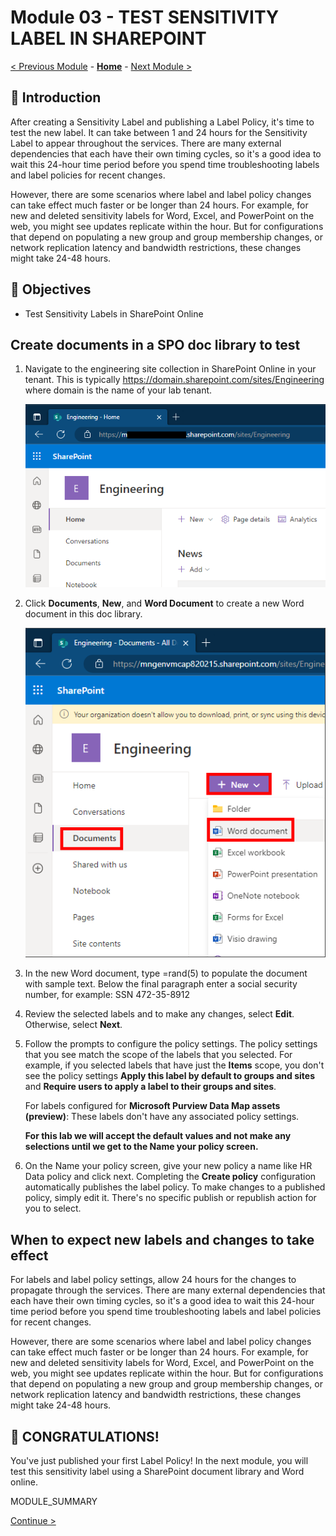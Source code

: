 # Module 03 - TEST SENSITIVITY LABEL IN SHAREPOINT

[< Previous Module](../modules.md/module02.md) - **[Home](../modules.md/module00.md)** - [Next Module >](../modules.md/module03.md)

## :loudspeaker: Introduction

After creating a Sensitivity Label and publishing a Label Policy, it's time to test the new label. It can take between 1 and 24 hours for the Sensitivity Label to appear throughout the services.  There are many external dependencies that each have their own timing cycles, so it's a good idea to wait this 24-hour time period before you spend time troubleshooting labels and label policies for recent changes.

However, there are some scenarios where label and label policy changes can take effect much faster or be longer than 24 hours. For example, for new and deleted sensitivity labels for Word, Excel, and PowerPoint on the web, you might see updates replicate within the hour. But for configurations that depend on populating a new group and group membership changes, or network replication latency and bandwidth restrictions, these changes might take 24-48 hours.

## :dart: Objectives

* Test Sensitivity Labels in SharePoint Online

## Create documents in a SPO doc library to test

1. Navigate to the engineering site collection in SharePoint Online in your tenant. This is typically https://domain.sharepoint.com/sites/Engineering where domain is the name of your lab tenant.

    ![image1](../images/module01/spo1.png)

2. Click **Documents**, **New**, and **Word Document** to create a new Word document in this doc library.

    ![image2](../images/module01/spo2.png)

3. In the new Word document, type =rand(5) to populate the document with sample text. Below the final paragraph enter a social security number, for example:  SSN 472-35-8912

4. Review the selected labels and to make any changes, select **Edit**. Otherwise, select **Next**.

5. Follow the prompts to configure the policy settings.
    The policy settings that you see match the scope of the labels that you selected. For example, if you selected labels that have just the **Items** scope, you don't see the policy settings **Apply this label by default to groups and sites** and **Require users to apply a label to their groups and sites**.

    For labels configured for **Microsoft Purview Data Map assets (preview)**: These labels don't have any associated policy settings.

    **For this lab we will accept the default values and not make any selections until we get to the Name your policy screen.**

6. On the Name your policy screen, give your new policy a name like HR Data policy and click next.  Completing the **Create policy** configuration automatically publishes the label policy. To make changes to a published policy, simply edit it. There's no specific publish or republish action for you to select.

## When to expect new labels and changes to take effect

For labels and label policy settings, allow 24 hours for the changes to propagate through the services. There are many external dependencies that each have their own timing cycles, so it's a good idea to wait this 24-hour time period before you spend time troubleshooting labels and label policies for recent changes.

However, there are some scenarios where label and label policy changes can take effect much faster or be longer than 24 hours. For example, for new and deleted sensitivity labels for Word, Excel, and PowerPoint on the web, you might see updates replicate within the hour. But for configurations that depend on populating a new group and group membership changes, or network replication latency and bandwidth restrictions, these changes might take 24-48 hours.

## :tada: CONGRATULATIONS!
You've just published your first Label Policy!  In the next module, you will test this sensitivity label using a SharePoint document library and Word online.


MODULE_SUMMARY

[Continue >](../modules/module00.md)
